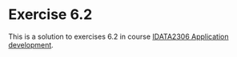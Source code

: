 # Exercise 6.2

This is a solution to exercises 6.2 in
course [IDATA2306 Application development](https://www.ntnu.edu/studies/courses/IDATA2306).
